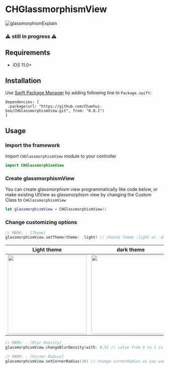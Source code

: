 # CHGlassmorphismView
![glassmorphismExplain](https://user-images.githubusercontent.com/73422344/224549511-73c2c230-ba06-4413-9a9d-6ae32cd0cbd4.png)
### ⚠️ still in progress ⚠️

## Requirements
- iOS 11.0+

## Installation
Use [Swift Package Manager](https://swift.org/package-manager/) by adding following line to `Package.swift`:
```
dependencies: [
 .package(url: "https://github.com/Chaehui-Seo/CHGlassmorphismView.git", from: "0.0.1")
]
```

## Usage
### Import the framework
Import `CHGlassmorphismView` module to your controller

```swift
import CHGlassmorphismView
```
    
### Create glassmorphismView
You can create glassmorphism view programmatically like code below, or make existing UIView as glassmorphism view by changing the Custom Class to `CHGlassmorphismView`

```swift
let glassmorphismView = CHGlassmorphismView()
```

### Change customizing options
```swift
// MARK: - [Theme]
glassmorphismView.setTheme(theme: .light) // choose theme .light or .dark
```
| Light theme | dark theme |
| :-: | :-: |
| <img src="https://user-images.githubusercontent.com/73422344/224743779-0b29a653-5d8c-409a-b9a2-355f933521e7.png" width=250> | <img src="https://user-images.githubusercontent.com/73422344/224717507-192408ee-7bec-4297-be67-ec943307cc41.png" width=250> |

```swift
// MARK: - [Blur Density]
glassmorphismView.changeBlurDensity(with: 0.5) // value from 0 to 1 is available
```
```swift
// MARK: - [Corner Radius]
glassmorphismView.setCornerRadius(30) // change cornerRadius as you want (default value is 20)
```
